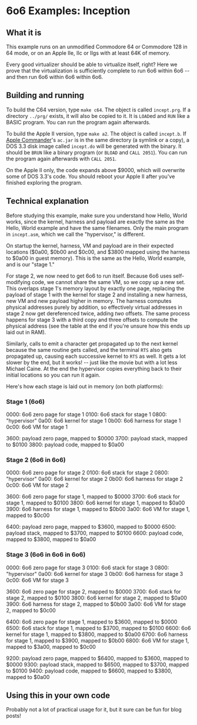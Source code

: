 # 6o6 Examples: Inception

## What it is

This example runs on an unmodified Commodore 64 or Commodore 128 in 64 mode, or on an Apple IIe, IIc or IIgs with at least 64K of memory.

Every good virtualizer should be able to virtualize itself, right? Here we prove that the virtualization is sufficiently complete to run 6o6 within 6o6 -- and then run 6o6 within 6o6 within 6o6.

## Building and running

To build the C64 version, type `make c64`. The object is called `incept.prg`. If a directory `../prg/` exists, it will also be copied to it. It is `LOAD`ed and `RUN` like a BASIC program. You can run the program again afterwards.

To build the Apple II version, type `make a2`. The object is called `incept.b`. If [Apple Commander](https://applecommander.github.io/)'s `ac.jar` is in the same directory (a symlink or a copy), a DOS 3.3 disk image called `incept.do` will be generated with the binary. It should be `BRUN` like a binary program (or `BLOAD` and `CALL 2051`). You can run the program again afterwards with `CALL 2051`.

On the Apple II only, the code expands above $9000, which will overwrite some of DOS 3.3's code. You should reboot your Apple II after you've finished exploring the program.

## Technical explanation

Before studying this example, make sure you understand how Hello, World works, since the kernel, harness and payload are exactly the same as the Hello, World example and have the same filenames. Only the main program in `incept.asm`, which we call the "hypervisor," is different.

On startup the kernel, harness, VM and payload are in their expected locations ($0a00, $0b00 and $0c00, and $3800 mapped using the harness to $0a00 in guest memory). This is the same as the Hello, World example, and is our "stage 1."

For stage 2, we now need to get 6o6 to run itself. Because 6o6 uses self-modifying code, we cannot share the same VM, so we copy up a new set. This overlaps stage 1's memory layout by exactly one page, replacing the payload of stage 1 with the kernel for stage 2 and installing a new harness, new VM and new payload higher in memory. The harness computes physical addresses purely by addition, so effectively virtual addresses in stage 2 now get dereferenced twice, adding _two_ offsets. The same process happens for stage 3 with a third copy and three offsets to compute the physical address (see the table at the end if you're unsure how this ends up laid out in RAM).

Similarly, calls to emit a character get propagated up to the next kernel because the same routine gets called, and the terminal `RTS` also gets propagated up, causing each successive kernel to `RTS` as well. It gets a lot slower by the end, but it works! -- just like the movie but with a lot less Michael Caine. At the end the hypervisor copies everything back to their initial locations so you can run it again.

Here's how each stage is laid out in memory (on both platforms):

### Stage 1 (6o6)

0000: 6o6 zero page for stage 1
0100: 6o6 stack for stage 1
0800: "hypervisor"
0a00: 6o6 kernel for stage 1
0b00: 6o6 harness for stage 1
0c00: 6o6 VM for stage 1

3600: payload zero page, mapped to $0000
3700: payload stack, mapped to $0100
3800: payload code, mapped to $0a00

### Stage 2 (6o6 in 6o6)

0000: 6o6 zero page for stage 2
0100: 6o6 stack for stage 2
0800: "hypervisor"
0a00: 6o6 kernel for stage 2
0b00: 6o6 harness for stage 2
0c00: 6o6 VM for stage 2

3600: 6o6 zero page for stage 1, mapped to $0000
3700: 6o6 stack for stage 1, mapped to $0100
3800: 6o6 kernel for stage 1, mapped to $0a00
3900: 6o6 harness for stage 1, mapped to $0b00
3a00: 6o6 VM for stage 1, mapped to $0c00

6400: payload zero page, mapped to $3600, mapped to $0000
6500: payload stack, mapped to $3700, mapped to $0100
6600: payload code, mapped to $3800, mapped to $0a00

### Stage 3 (6o6 in 6o6 in 6o6)

0000: 6o6 zero page for stage 3
0100: 6o6 stack for stage 3
0800: "hypervisor"
0a00: 6o6 kernel for stage 3
0b00: 6o6 harness for stage 3
0c00: 6o6 VM for stage 3

3600: 6o6 zero page for stage 2, mapped to $0000
3700: 6o6 stack for stage 2, mapped to $0100
3800: 6o6 kernel for stage 2, mapped to $0a00
3900: 6o6 harness for stage 2, mapped to $0b00
3a00: 6o6 VM for stage 2, mapped to $0c00

6400: 6o6 zero page for stage 1, mapped to $3600, mapped to $0000
6500: 6o6 stack for stage 1, mapped to $3700, mapped to $0100
6600: 6o6 kernel for stage 1, mapped to $3800, mapped to $0a00
6700: 6o6 harness for stage 1, mapped to $3900, mapped to $0b00
6800: 6o6 VM for stage 1, mapped to $3a00, mapped to $0c00

9200: payload zero page, mapped to $6400, mapped to $3600, mapped to $0000
9300: payload stack, mapped to $6500, mapped to $3700, mapped to $0100
9400: payload code, mapped to $6600, mapped to $3800, mapped to $0a00

## Using this in your own code

Probably not a lot of practical usage for it, but it sure can be fun for blog posts!
